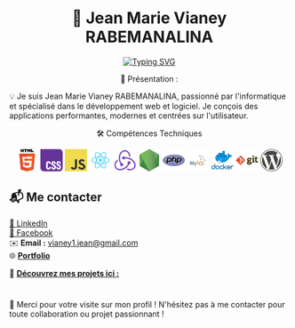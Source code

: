 <h1 align="center">🚀 Jean Marie Vianey RABEMANALINA</h1> <p align="center"> <a href="https://git.io/typing-svg"> <img src="https://readme-typing-svg.demolab.com?font=Fira+Code&size=22&duration=2000&pause=1000&color=3B82F6&center=true&vCenter=true&width=600&lines=D%C3%A9veloppeur+Concepteur+Logiciel+Dipl%C3%B4m%C3%A9+%F0%9F%8E%93;Form%C3%A9+chez+OpenClassRooms+(Bac%2B3%2F4);Passionn%C3%A9+de+d%C3%A9veloppement+web+et+mobile+%F0%9F%92%BB" alt="Typing SVG" /> </a> </p>
<p align="center">👋 Présentation : </p>

💡 Je suis Jean Marie Vianey RABEMANALINA, passionné par l'informatique et spécialisé dans le développement web et logiciel. Je conçois des applications performantes, modernes et centrées sur l'utilisateur.
<p align="center">🛠️ Compétences Techniques</p>
<p align="center"> <code><img height="40" src="https://raw.githubusercontent.com/github/explore/master/topics/html/html.png" alt="HTML5" title="HTML5"></code> <code><img height="40" src="https://raw.githubusercontent.com/github/explore/master/topics/css/css.png" alt="CSS3" title="CSS3"></code> <code><img height="40" src="https://raw.githubusercontent.com/github/explore/master/topics/javascript/javascript.png" alt="JavaScript" title="JavaScript"></code> <code><img height="40" src="https://raw.githubusercontent.com/github/explore/master/topics/react/react.png" alt="React" title="React"></code> <code><img height="40" src="https://raw.githubusercontent.com/github/explore/master/topics/redux/redux.png" alt="Redux" title="Redux"></code> <code><img height="40" src="https://raw.githubusercontent.com/github/explore/master/topics/nodejs/nodejs.png" alt="Node.js" title="Node.js"></code> <code><img height="40" src="https://raw.githubusercontent.com/github/explore/master/topics/php/php.png" alt="PHP" title="PHP"></code> <code><img height="40" src="https://raw.githubusercontent.com/github/explore/master/topics/mysql/mysql.png" alt="MySQL" title="MySQL"></code> <code><img height="40" src="https://raw.githubusercontent.com/github/explore/master/topics/docker/docker.png" alt="Docker" title="Docker"></code> <code><img height="40" src="https://raw.githubusercontent.com/github/explore/master/topics/git/git.png" alt="Git" title="Git"></code> <code><img height="40" src="https://raw.githubusercontent.com/github/explore/master/topics/wordpress/wordpress.png" alt="WordPress" title="WordPress"></code> </p>


## 📬 Me contacter

[💼 LinkedIn](https://www.linkedin.com/in/jean-marie-rabemanalina)  
[📘 Facebook](https://www.facebook.com/jeanmarievianey.rabemanalina)  
✉️ **Email :** [vianey1.jean@gmail.com](mailto:vianey1.jean@gmail.com)  
🌐 [**Portfolio**](https://beriziky.netlify.app)  


🔗 [**Découvrez mes projets ici :**](beriziky.netlify.app)
#
 🙏 Merci pour votre visite sur mon profil ! N'hésitez pas à me contacter pour toute collaboration ou projet passionnant !